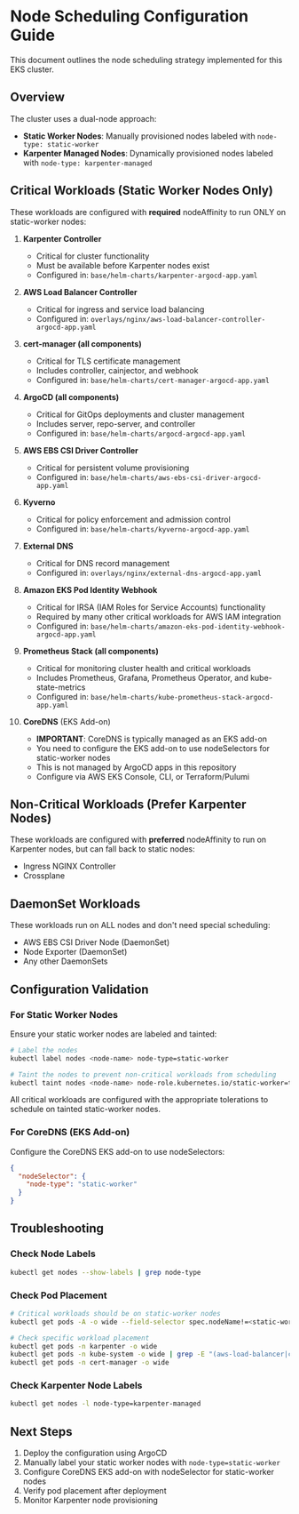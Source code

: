# Node Scheduling Configuration Guide

This document outlines the node scheduling strategy implemented for this EKS cluster.

## Overview

The cluster uses a dual-node approach:
- **Static Worker Nodes**: Manually provisioned nodes labeled with `node-type: static-worker`
- **Karpenter Managed Nodes**: Dynamically provisioned nodes labeled with `node-type: karpenter-managed`

## Critical Workloads (Static Worker Nodes Only)

These workloads are configured with **required** nodeAffinity to run ONLY on static-worker nodes:

1. **Karpenter Controller**
   - Critical for cluster functionality
   - Must be available before Karpenter nodes exist
   - Configured in: `base/helm-charts/karpenter-argocd-app.yaml`

2. **AWS Load Balancer Controller**
   - Critical for ingress and service load balancing
   - Configured in: `overlays/nginx/aws-load-balancer-controller-argocd-app.yaml`

3. **cert-manager (all components)**
   - Critical for TLS certificate management
   - Includes controller, cainjector, and webhook
   - Configured in: `base/helm-charts/cert-manager-argocd-app.yaml`

4. **ArgoCD (all components)**
   - Critical for GitOps deployments and cluster management
   - Includes server, repo-server, and controller
   - Configured in: `base/helm-charts/argocd-argocd-app.yaml`

5. **AWS EBS CSI Driver Controller**
   - Critical for persistent volume provisioning
   - Configured in: `base/helm-charts/aws-ebs-csi-driver-argocd-app.yaml`

6. **Kyverno**
   - Critical for policy enforcement and admission control
   - Configured in: `base/helm-charts/kyverno-argocd-app.yaml`

7. **External DNS**
   - Critical for DNS record management
   - Configured in: `overlays/nginx/external-dns-argocd-app.yaml`

8. **Amazon EKS Pod Identity Webhook**
   - Critical for IRSA (IAM Roles for Service Accounts) functionality
   - Required by many other critical workloads for AWS IAM integration
   - Configured in: `base/helm-charts/amazon-eks-pod-identity-webhook-argocd-app.yaml`

9. **Prometheus Stack (all components)**
   - Critical for monitoring cluster health and critical workloads
   - Includes Prometheus, Grafana, Prometheus Operator, and kube-state-metrics
   - Configured in: `base/helm-charts/kube-prometheus-stack-argocd-app.yaml`

10. **CoreDNS** (EKS Add-on)
    - **IMPORTANT**: CoreDNS is typically managed as an EKS add-on
    - You need to configure the EKS add-on to use nodeSelectors for static-worker nodes
    - This is not managed by ArgoCD apps in this repository
    - Configure via AWS EKS Console, CLI, or Terraform/Pulumi

## Non-Critical Workloads (Prefer Karpenter Nodes)

These workloads are configured with **preferred** nodeAffinity to run on Karpenter nodes, but can fall back to static nodes:

- Ingress NGINX Controller
- Crossplane

## DaemonSet Workloads

These workloads run on ALL nodes and don't need special scheduling:
- AWS EBS CSI Driver Node (DaemonSet)
- Node Exporter (DaemonSet)
- Any other DaemonSets

## Configuration Validation

### For Static Worker Nodes
Ensure your static worker nodes are labeled and tainted:
```bash
# Label the nodes
kubectl label nodes <node-name> node-type=static-worker

# Taint the nodes to prevent non-critical workloads from scheduling
kubectl taint nodes <node-name> node-role.kubernetes.io/static-worker=true:NoSchedule
```

All critical workloads are configured with the appropriate tolerations to schedule on tainted static-worker nodes.

### For CoreDNS (EKS Add-on)
Configure the CoreDNS EKS add-on to use nodeSelectors:
```json
{
  "nodeSelector": {
    "node-type": "static-worker"
  }
}
```

## Troubleshooting

### Check Node Labels
```bash
kubectl get nodes --show-labels | grep node-type
```

### Check Pod Placement
```bash
# Critical workloads should be on static-worker nodes
kubectl get pods -A -o wide --field-selector spec.nodeName!=<static-worker-node>

# Check specific workload placement
kubectl get pods -n karpenter -o wide
kubectl get pods -n kube-system -o wide | grep -E "(aws-load-balancer|coredns)"
kubectl get pods -n cert-manager -o wide
```

### Check Karpenter Node Labels
```bash
kubectl get nodes -l node-type=karpenter-managed
```

## Next Steps

1. Deploy the configuration using ArgoCD
2. Manually label your static worker nodes with `node-type=static-worker`
3. Configure CoreDNS EKS add-on with nodeSelector for static-worker nodes
4. Verify pod placement after deployment
5. Monitor Karpenter node provisioning